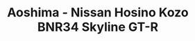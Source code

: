 ---
layout: product
title: "Aoshima - Nissan Hosino Kozo BNR34 Skyline GT-R"
price: "TBA" 
desc: "N/A"
img_path: "/assets/img/AO57339.jpg"
brand: "N/A"
available: false
special_offer: false
new: false
soon: false
cat: "010000"
subcat: "013700"
subsubcat: "0N/A"
sifra: "AO57339"
popular: true
---